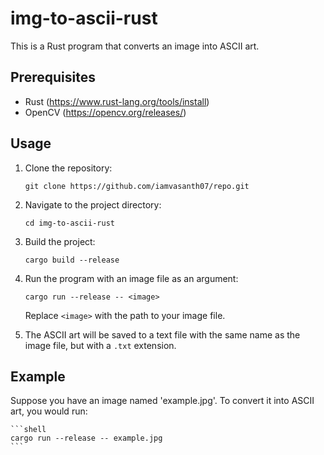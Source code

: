 # img-to-ascii-rust

This is a Rust program that converts an image into ASCII art.

## Prerequisites

- Rust (https://www.rust-lang.org/tools/install)
- OpenCV (https://opencv.org/releases/)

## Usage

1. Clone the repository:

    ```shell
    git clone https://github.com/iamvasanth07/repo.git
    ```

2. Navigate to the project directory:

    ```shell
    cd img-to-ascii-rust
    ```

3. Build the project:

    ```shell
    cargo build --release
    ```

4. Run the program with an image file as an argument:

    ```shell
    cargo run --release -- <image>
    ```

    Replace `<image>` with the path to your image file.

5. The ASCII art will be saved to a text file with the same name as the image file, but with a `.txt` extension.

## Example

Suppose you have an image named 'example.jpg'. To convert it into ASCII art, you would run:

    ```shell
    cargo run --release -- example.jpg
    ```